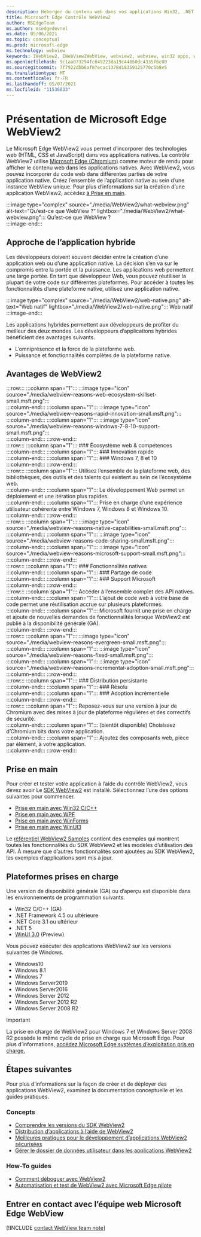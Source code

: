 ```yaml
---
description: Héberger du contenu web dans vos applications Win32, .NET et UWP avec le Microsoft Edge WebView2
title: Microsoft Edge Contrôle WebView2
author: MSEdgeTeam
ms.author: msedgedevrel
ms.date: 05/06/2021
ms.topic: conceptual
ms.prod: microsoft-edge
ms.technology: webview
keywords: IWebView2, IWebView2WebView, webview2, webview, win32 apps, win32, edge, ICoreWebView2, CoreWebView2, ICoreWebView2Host, browser control, edge html, Windows Forms, WinForms, WPF, .NET, WinUI, Project Réunion
ms.openlocfilehash: 9c1aa073294fc649223da19c44850dc4335f6c00
ms.sourcegitcommit: 7f7922dbb6af87ecac1378d18359125770c5b8e5
ms.translationtype: MT
ms.contentlocale: fr-FR
ms.lasthandoff: 05/07/2021
ms.locfileid: "11536833"
---
```

# <a name="introduction-to-microsoft-edge-webview2"></a>Présentation de Microsoft Edge WebView2  

Le Microsoft Edge WebView2 vous permet d’incorporer des technologies web \(HTML, CSS et JavaScript\) dans vos applications natives.  Le contrôle WebView2 utilise [Microsoft Edge (Chromium)][MicrosoftedgeinsiderMain] comme moteur de rendu pour afficher le contenu web dans les applications natives.  Avec WebView2, vous pouvez incorporer du code web dans différentes parties de votre application native.  Créez l’ensemble de l’application native au sein d’une instance WebView unique.  Pour plus d’informations sur la création d’une application WebView2, accédez [à Prise en main](#get-started).  

:::image type="complex" source="./media/WebView2/what-webview.png" alt-text="Qu’est-ce que WebView ?" lightbox="./media/WebView2/what-webview.png":::
   Qu’est-ce que WebView ?  
:::image-end:::    

## <a name="hybrid-app-approach"></a>Approche de l’application hybride  

Les développeurs doivent souvent décider entre la création d’une application web ou d’une application native.  La décision s’en va sur le compromis entre la portée et la puissance.  Les applications web permettent une large portée.  En tant que développeur Web, vous pouvez réutiliser la plupart de votre code sur différentes plateformes.  Pour accéder à toutes les fonctionnalités d’une plateforme native, utilisez une application native.  

:::image type="complex" source="./media/WebView2/web-native.png" alt-text="Web natif" lightbox="./media/WebView2/web-native.png":::
   Web natif  
:::image-end:::    

Les applications hybrides permettent aux développeurs de profiter du meilleur des deux mondes.  Les développeurs d’applications hybrides bénéficient des avantages suivants.  

*   L’omniprésence et la force de la plateforme web.  
*   Puissance et fonctionnalités complètes de la plateforme native.  
    
## <a name="webview2-benefits"></a>Avantages de WebView2   

:::row:::
   :::column span="1":::
      :::image type="icon" source="./media/webview-reasons-web-ecosystem-skillset-small.msft.png":::  
   :::column-end:::
   :::column span="1":::
      :::image type="icon" source="./media/webview-reasons-rapid-innovation-small.msft.png":::  
   :::column-end:::
   :::column span="1":::
      :::image type="icon" source="./media/webview-reasons-windows-7-8-10-support-small.msft.png":::  
   :::column-end:::
:::row-end:::  
:::row:::
   :::column span="1":::
      ### <a name="web-ecosystem--skillset"></a>Écosystème web & compétences  
   :::column-end:::
   :::column span="1":::
      ### <a name="rapid-innovation"></a>Innovation rapide  
   :::column-end:::
   :::column span="1":::
      ### <a name="windows-7-8-and-10-support"></a>Windows 7, 8 et 10  
   :::column-end:::
:::row-end:::  
:::row:::
   :::column span="1":::
      Utilisez l’ensemble de la plateforme web, des bibliothèques, des outils et des talents qui existent au sein de l’écosystème web.  
   :::column-end:::
   :::column span="1":::
      Le développement Web permet un déploiement et une itération plus rapides.  
   :::column-end:::
   :::column span="1":::
      Prise en charge d’une expérience utilisateur cohérente entre Windows 7, Windows 8 et Windows 10.  
   :::column-end:::
:::row-end:::  
:::row:::
   :::column span="1":::
      :::image type="icon" source="./media/webview-reasons-native-capabilities-small.msft.png":::  
   :::column-end:::
   :::column span="1":::
      :::image type="icon" source="./media/webview-reasons-code-sharing-small.msft.png":::  
   :::column-end:::
   :::column span="1":::
      :::image type="icon" source="./media/webview-reasons-microsoft-support-small.msft.png":::  
   :::column-end:::
:::row-end:::  
:::row:::
   :::column span="1":::
      ### <a name="native-capabilities"></a>Fonctionnalités natives  
   :::column-end:::
   :::column span="1":::
      ### <a name="code-sharing"></a>Partage de code  
   :::column-end:::
   :::column span="1":::
      ### <a name="microsoft-support"></a>Support Microsoft  
   :::column-end:::
:::row-end:::  
:::row:::
   :::column span="1":::
      Accéder à l’ensemble complet des API natives.  
   :::column-end:::
   :::column span="1":::
      L’ajout de code web à votre base de code permet une réutilisation accrue sur plusieurs plateformes.  
   :::column-end:::
   :::column span="1":::
      Microsoft fournit une prise en charge et ajoute de nouvelles demandes de fonctionnalités lorsque WebView2 est publié à la disponibilité générale \(GA\).  
   :::column-end:::
:::row-end:::  
:::row:::
   :::column span="1":::
      :::image type="icon" source="./media/webview-reasons-evergreen-small.msft.png":::  
   :::column-end:::
   :::column span="1":::
      :::image type="icon" source="./media/webview-reasons-fixed-small.msft.png":::  
   :::column-end:::
   :::column span="1":::
      :::image type="icon" source="./media/webview-reasons-incremental-adoption-small.msft.png":::  
   :::column-end:::
:::row-end:::  
:::row:::
   :::column span="1":::
      ### <a name="evergreen-distribution"></a>Distribution persistante  
   :::column-end:::
   :::column span="1":::
      ### <a name="fixed"></a>Résolu  
   :::column-end:::
   :::column span="1":::
      ### <a name="incremental-adoption"></a>Adoption incrémentielle  
   :::column-end:::
:::row-end:::  
:::row:::
   :::column span="1":::
      Reposez-vous sur une version à jour de Chromium avec des mises à jour de plateforme régulières et des correctifs de sécurité.  
   :::column-end:::
   :::column span="1":::
      \(bientôt disponible\) Choisissez d’Chromium bits dans votre application.  
   :::column-end:::
   :::column span="1":::
      Ajoutez des composants web, pièce par élément, à votre application.  
   :::column-end:::
:::row-end:::  

## <a name="get-started"></a>Prise en main  

Pour créer et tester votre application à l’aide du contrôle WebView2, vous devez avoir <!--both [Microsoft Edge (Chromium)][MicrosoftedgeinsiderDownload] and  -->Le [SDK WebView2][NugetPackagesMicrosoftWebWebView2] est installé.  Sélectionnez l’une des options suivantes pour commencer.  

*   [Prise en main avec Win32 C/C++][Webview2GetStartedWin32]  
*   [Prise en main avec WPF][Webview2GetStartedWpf]  
*   [Prise en main avec WinForms][Webview2GetStartedWinforms]  
*   [Prise en main avec WinUI3][Webview2GetStartedWinui]  
    
Le [référentiel WebView2 Samples][GithubMicrosoftedgeWebview2samples] contient des exemples qui montrent toutes les fonctionnalités du SDK WebView2 et les modèles d’utilisation des API.  À mesure que d’autres fonctionnalités sont ajoutées au SDK WebView2, les exemples d’applications sont mis à jour.  

## <a name="supported-platforms"></a>Plateformes prises en charge  

Une version de disponibilité générale \(GA\) ou d’aperçu est disponible dans les environnements de programmation suivants.  

*   Win32 C/C++ \(GA\)  
*   .NET Framework 4.5 ou ultérieure  
*   .NET Core 3.1 ou ultérieur  
*   .NET 5  
*   [WinUI 3.0][UwpToolkitsWinui3] \(Preview\)  
    
Vous pouvez exécuter des applications WebView2 sur les versions suivantes de Windows.  

*   Windows10  
*   Windows 8.1  
*   Windows 7   
*   Windows Server2019  
*   Windows Server2016  
*   Windows Server 2012  
*   Windows Server 2012 R2  
*   Windows Server 2008 R2   
    
> [!IMPORTANT]
> La prise en charge de  WebView2 pour Windows 7 et Windows Server 2008 R2 possède le même cycle de prise en charge que Microsoft Edge.  Pour plus d’informations, [accédez Microsoft Edge systèmes d’exploitation pris en charge.][DeployedgeMicrosoftEdgeSupportedOS]  

## <a name="next-steps"></a>Étapes suivantes  

Pour plus d’informations sur la façon de créer et de déployer des applications WebView2, examinez la documentation conceptuelle et les guides pratiques.  

### <a name="concepts"></a>Concepts  

*   [Comprendre les versions du SDK WebView2][Webview2ConceptsVersioning]  
*   [Distribution d’applications à l’aide de WebView2][Webview2ConceptsDistribution]  
*   [Meilleures pratiques pour le développement d’applications WebView2 sécurisées][Webview2ConceptsSecurity]  
*   [Gérer le dossier de données utilisateur dans les applications WebView2][Webview2ConceptsUserDataFolder]  
 
### <a name="how-to-guides"></a>How-To guides  

*   [Comment déboguer avec WebView2][Webview2HowToDebug]  
*   [Automatisation et test de WebView2 avec Microsoft Edge pilote][Webview2HowToWebdriver]  

## <a name="getting-in-touch-with-the-microsoft-edge-webview-team"></a>Entrer en contact avec l’équipe web Microsoft Edge WebView  

[!INCLUDE [contact WebView team note](./includes/contact-webview-team-note.md)]  

<!-- links -->  

[Webview2ConceptsDistribution]: ./concepts/distribution.md "Distribution d’applications à l’aide de WebView2 | Documents Microsoft"  
[Webview2ConceptsSecurity]: ./concepts/security.md "Meilleures pratiques pour le développement d’applications WebView2 sécurisées | Documents Microsoft"  
[Webview2ConceptsUserDataFolder]: ./concepts/user-data-folder.md "Gérer le dossier de données utilisateur | Documents Microsoft"  
[Webview2ConceptsVersioning]: ./concepts/versioning.md "Comprendre les versions du SDK WebView2 | Documents Microsoft"  
[Webview2GetStartedWin32]: ./get-started/win32.md "Commencer à prendre en | WebView2 Documents Microsoft"  
[Webview2GetStartedWinforms]: ./get-started/winforms.md "Mise en place de WebView2 dans Windows Forms (prévisualisation) | Documents Microsoft"  
[Webview2GetStartedWinui]: ./get-started/winui.md "Mise en place de WebView2 dans WinUI3 (prévisualisation) | Documents Microsoft"  
[Webview2GetStartedWpf]: ./get-started/wpf.md "Mise en place de WebView2 dans WPF (prévisualisation) | Documents Microsoft"  
[Webview2HowToDebug]: ./how-to/debug.md "Comment déboguer avec WebView2 | Documents Microsoft"  
[Webview2HowToWebdriver]: ./how-to/webdriver.md "Automatisation et test de WebView2 avec Microsoft Edge driver | Documents Microsoft"  
[Webview2ReleaseNotes]: ./release-notes.md "Notes de publication du SDK WebView2 | Documents Microsoft"  

[UwpToolkitsWinui3]: /uwp/toolkits/winui3/index "Windows UI Library 3 Preview 2 (juillet 2020) | Documents Microsoft"  

[DeployedgeMicrosoftEdgeSupportedOS]: /deployedge/microsoft-edge-supported-operating-systems "Microsoft Edge systèmes d’exploitation pris en charge | Documents Microsoft"  

[GithubMicrosoftedgeWebview2samples]: https://github.com/MicrosoftEdge/WebView2Samples "WebView2 Samples - MicrosoftEdge/WebView2Samples | GitHub"  
[GithubMicrosoftedgeWebviewfeddback]: https://github.com/MicrosoftEdge/WebViewFeedback "Commentaires WebView - MicrosoftEdge/WebViewFeedback | GitHub"  

[MicrosoftedgeinsiderMain]: https://www.microsoftedgeinsider.com "Microsoft Edge Insider"  
[MicrosoftedgeinsiderDownload]: https://www.microsoftedgeinsider.com/download "Télécharger Microsoft Edge Insider"  

[NugetPackagesMicrosoftWebWebView2]: https://www.nuget.org/packages/Microsoft.Web.WebView2 "Microsoft.Web.WebView2 | NuGet Galerie"  
